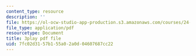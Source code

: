 ```yaml
---
content_type: resource
description: ''
file: https://ol-ocw-studio-app-production.s3.amazonaws.com/courses/24-912-black-matters-introduction-to-black-studies-spring-2017/7fc02d3157b155a02a0d04607687cc22_WGgH9wpDs5c.pdf
file_type: application/pdf
resourcetype: Document
title: 3play pdf file
uid: 7fc02d31-57b1-55a0-2a0d-04607687cc22
---
```

